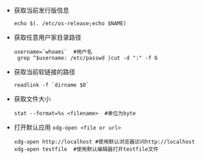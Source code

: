 - 获取当前发行版信息

  ```shell
  echo $(. /etc/os-release;echo $NAME)
  ```
  
- 获取任意用户家目录路径

  ```shell
  username=`whoami`  #用户名
   grep ^$username: /etc/passwd |cut -d ":" -f 6
  ```

- 获取当前软链接的路径

  ```shell
  readlink -f `dirname $0`
  ```

- 获取文件大小

  ```shell
  stat --format=%s <filename>  #单位为byte
  ```

- 打开默认应用 `xdg-open <file or url>`

  ```shell
  xdg-open http://localhost #使用默认浏览器访问http://localhost
  xdg-open testfile  #使用默认编辑器打开testfile文件
  ```
